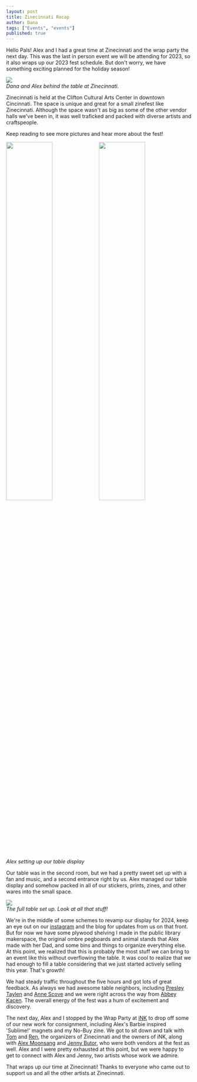 ```yaml
---
layout: post
title: Zinecinnati Recap
author: Dana
tags: ["Events", "events"]
published: true
---
```


Hello Pals! Alex and I had a great time at Zinecinnati and the wrap party the next day. This was the last in person event we will be attending for 2023, so it also wraps up our 2023 fest schedule. But don't worry, we have something exciting planned for the holiday season!

<a href="/assets/img/post/2023_09_20_zinecinnati-recap3.jpg"><img src="/assets/img/post/2023_09_20_zinecinnati-recap3.jpg"></a>  
*Dana and Alex behind the table at Zinecinnati.*

Zinecinnati is held at the Clifton Cultural Arts Center in downtown Cincinnati. The space is unique and great for a small zinefest like Zinecinnati. Although the space wasn't as big as some of the other vendor halls we've been in, it was well traficked and packed with diverse artists and craftspeople.

Keep reading to see more pictures and hear more about the fest!

<!--more-->

<a href="/assets/img/post/2023_09_20_zinecinnati-recap.jpg"><img src="/assets/img/post/2023_09_20_zinecinnati-recap.jpg" style="width: 50%; height: 50%"></a><a href="/assets/img/post/2023_09_20_zinecinnati-recap2.jpg"><img src="/assets/img/post/2023_09_20_zinecinnati-recap2.jpg" style="width: 50%; height: 50%"></a>  
*Alex setting up our table display*

Our table was in the second room, but we had a pretty sweet set up with a fan and music, and a second entrance right by us. Alex managed our table display and somehow packed in all of our stickers, prints, zines, and other wares into the small space.

<a href="/assets/img/post/2023_09_20_zinecinnati-recap4.jpg"><img src="/assets/img/post/2023_09_20_zinecinnati-recap4.jpg"></a>  
*The full table set up. Look at all that stuff!*

We're in the middle of some schemes to revamp our display for 2024, keep an eye out on our [instagram](https://www.instagram.com/dna.artists/) and the blog for updates from us on that front. But for now we have some plywood shelving I made in the public library makerspace, the original ombre pegboards and animal stands that Alex made with her Dad, and some bins and things to organize everything else. At this point, we realized that this is probably the most stuff we can bring to an event like this without overflowing the table. It was cool to realize that we had enough to fill a table considering that we just started actively selling this year. That's growth!

We had steady traffic throughout the five hours and got lots of great feedback. As always we had awesome table neighbors, including [Presley Taylen](https://www.instagram.com/poltergrease/) and [Anne Scove](https://www.instagram.com/annefesto3/) and we were right across the way from [Abbey Kacen](https://www.instagram.com/mild_pain/). The overall energy of the fest was a hum of excitement and discovery.

The next day, Alex and I stopped by the Wrap Party at [iNK](https://www.indienky.com/) to drop off some of our new work for consignment, including Alex's Barbie inspired 'Sublime!' magnets and my No-Buy zine. We got to sit down and talk with [Tom](https://www.instagram.com/thboeing/) and [Ren](https://www.instagram.com/thboeing/), the organizers of Zinecinnati and the owners of iNK, along with [Alex Moonsang](https://www.instagram.com/a.moonsang/) and [Jenny Butor](https://www.instagram.com/jennybutor/), who were both vendors at the fest as well. Alex and I were pretty exhausted at this point, but we were happy to get to connect with Alex and Jenny, two artists whose work we admire. 

That wraps up our time at Zinecinnati! Thanks to everyone who came out to support us and all the other artists at Zinecinnati. 

